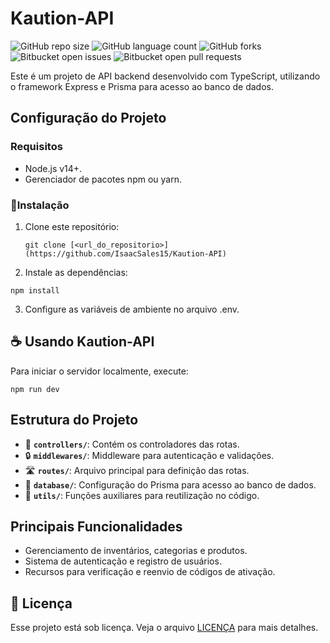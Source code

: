 # Kaution-API

![GitHub repo size](https://img.shields.io/github/repo-size/iuricode/README-template?style=for-the-badge)
![GitHub language count](https://img.shields.io/github/languages/count/iuricode/README-template?style=for-the-badge)
![GitHub forks](https://img.shields.io/github/forks/iuricode/README-template?style=for-the-badge)
![Bitbucket open issues](https://img.shields.io/bitbucket/issues/iuricode/README-template?style=for-the-badge)
![Bitbucket open pull requests](https://img.shields.io/bitbucket/pr-raw/iuricode/README-template?style=for-the-badge)

Este é um projeto de API backend desenvolvido com TypeScript, utilizando o framework Express e Prisma para acesso ao banco de dados.

## **Configuração do Projeto**

### **Requisitos**

- Node.js v14+.
- Gerenciador de pacotes npm ou yarn.

### 🚀**Instalação**

1. Clone este repositório:

   ```
   git clone [<url_do_repositorio>](https://github.com/IsaacSales15/Kaution-API)

   ```

2. Instale as dependências:

```
npm install
```

3. Configure as variáveis de ambiente no arquivo .env.

## ☕ Usando Kaution-API
Para iniciar o servidor localmente, execute:

```
npm run dev
```

## **Estrutura do Projeto**
- 📂 **`controllers/`**: Contém os controladores das rotas.
- 🔒 **`middlewares/`**: Middleware para autenticação e validações.
- 🛣️ **`routes/`**: Arquivo principal para definição das rotas.
- 💾 **`database/`**: Configuração do Prisma para acesso ao banco de dados.
- 🔧 **`utils/`**: Funções auxiliares para reutilização no código.

## **Principais Funcionalidades**
 - Gerenciamento de inventários, categorias e  produtos.
- Sistema de autenticação e registro de usuários.
- Recursos para verificação e reenvio de códigos de ativação.

## 📝 Licença

Esse projeto está sob licença. Veja o arquivo [LICENÇA](LICENSE.md) para mais detalhes.
